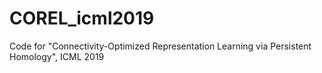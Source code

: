 # COREL_icml2019
Code for "Connectivity-Optimized Representation Learning via Persistent Homology", ICML 2019
